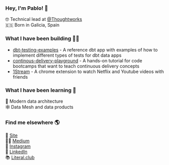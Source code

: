 <!--
**portovep/portovep** is a ✨ _special_ ✨ repository because its `README.md` (this file) appears on your GitHub profile.

Here are some ideas to get you started:

- 🔭 I’m currently working on ...
- 🌱 I’m currently learning ...
- 👯 I’m looking to collaborate on ...
- 🤔 I’m looking for help with ...
- 💬 Ask me about ...
- 📫 How to reach me: ...
- 😄 Pronouns: ...
- ⚡ Fun fact: ...
-->

### Hey, I'm Pablo! 👋

🤓 Technical lead at [@Thoughtworks](https://thoughtworks.com) <br>
🇪🇸 Born in Galicia, Spain

### What I have been building 👨‍💻

- [dbt-testing-examples](https://github.com/portovep/dbt-testing-examples) - A reference dbt app with examples of how to implement different types of tests for dbt data apps
- [continous-delivery-playground](https://github.com/portovep/continuous-delivery-playground) - A hands-on tutorial for code bootcamps that want to teach continuous delivery concepts
- [1Stream](https://github.com/portovep/1stream) - A chrome extension to watch Netflix and Youtube videos with friends <br>



### What I have been learning 🌱

💾 Modern data architecture <br>
🕸️ Data Mesh and data products


### Find me elsewhere 🌎

🚀 [Site](https://pabloporto.me) <br>
✍🏻 [Medium](https://medium.com/@pablo.porto) <br>
📸 [Instagram](https://instagram.com/porto.vga) <br>
💼 [LinkedIn](https://www.linkedin.com/in/pabloportoveloso/) <br>
📚 [Literal.club](https://literal.club/pabloreads) <br>
